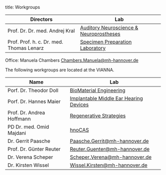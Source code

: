 title: Workgroups

|                Directors                 |                                  Lab                                  |
|------------------------------------------|-----------------------------------------------------------------------|
| Prof. Dr. Dr. med. Andrej Kral           | [Auditory Neuroscience & Neuroprostheses](01_workgroups/ag-kral.html) |
| Prof. Prof. h. c. Dr. med. Thomas Lenarz | [Specimen Preparation Laboratory](01_workgroups/lenarz.html)          |

Office: Manuela Chambers <Chambers.Manuela@mh-hannover.de>

The following workgroups are located at the VIANNA.

|            Name           |                                Lab                                 |
|---------------------------|--------------------------------------------------------------------|
| Porf. Dr. Theodor Doll    | [BioMaterial Engineering](01_workgroups/doll.html)                 |
| Porf. Dr. Hannes Maier    | [Implantable Middle Ear Hearing Devices](01_workgroups/maier.html) |
| Prof. Dr. Andrea Hoffmann | [Regenerative Strategies](01_workgroups/hoffmann-de.html)             |
| PD Dr. med. Omid Majdani  | [hnoCAS](http://www.smart-ci.de)                                        |
| Dr. Gerrit Paasche        | <Paasche.Gerrit@mh-hannover.de>                                      |
| Prof. Dr. Günter Reuter   | <Reuter.Guenter@mh-hannover.de>                                      |
| Dr. Verena Scheper        | <Scheper.Verena@mh-hannover.de>                                      |
| Dr. Kirsten Wissel        | <Wissel.Kirsten@mh-hannover.de>                                      |

